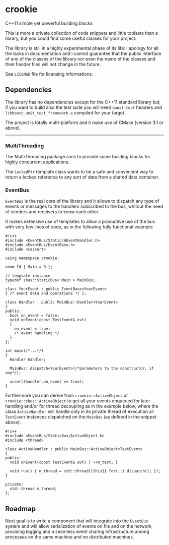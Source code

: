 # crookie #

C++11 simple yet powerful building blocks

This is more a private collection of code snippets and little toolsets than a library, but you could find some useful classes for your project.

The library is still in a highly experimental phase of its life: I apology for all the lacks in documentation and I cannot guarantee that the public interface of any of the classes of the library nor even the name of the classes and their header files will not change in the future.

See `LICENSE` file for licensing informations.

## Dependencies ##

The library has no dependencies except for the C++11 standard library but, if you want to build also the test suite you will need `boost-test` headers and `libboost_unit_test_framework.a` compiled for your target.

The project is totally multi-platform and it make use of CMake (version 3.1 or above).

* * *

### MultiThreading ###

The MultiThreading package aims to provide some building blocks for highly concurrent applications. 

The `LockedPtr` template class wants to be a safe and convenient way to return a locked reference to any sort of data from a shared data container.

### EventBus ###

`EventBus` is the real core of the library and it allows to dispatch any type of events or messages to the handlers subscribed to the bus, whitout the need of senders and receivers to know each other.

It makes extensive use of templates to allow a productive use of the bus with very few lines of code, as in the following fully functional example:


```
#!c++
#include <EventBus/Static/AEventHandler.h>
#include <EventBus/EventBase.h>
#include <cassert>

using namespace crookie;

enum Id { Main = 0 };

// template instance
typedef sbus::StaticBus< Main > MainBus;

class YourEvent : public EventBase<YourEvent> 
{ /* event data and operations */ };

class Handler : public MainBus::Handler<YourEvent>
{
public:
  bool on_event = false;
  void onEvent(const TestEvent& evt)
  { 
    on_event = true;
    /* event handling */ 
  }
};

int main(/*...*/)
{
  Handler handler;

  MainBus::dispatch<YourEvent>(/*parameters to the constructor, if any*/);

  assert(handler.on_event == true);
}

```

Furthermore you can derive from `crookie::ActiveObject` or `crookie::sbus::ActiveObject` to get all your events enqueued for later handling and/or for thread decoupling as in the example below, where the class `ActiveHandler` will handle only in its private thread of execution all `TestEvent` instances dispatched on the `MainBus` (as defined in the snippet above):


```
#!c++
#include <EventBus/StaticBus/ActiveObject.h>
#include <thread>

class ActiveHandler : public MainBus::ActiveObject<TestEvent>
{
public: 
  void onEvent(const TestEvent& evt) { ++m_test; }
  
  void run() { m_thread = std::thread([this]{ for(;;) dispatch(); }); }  
  
private:
  std::thread m_thread;
};

```

## Roadmap ##

Next goal is to write a component that will integrate into the `EventBus` system and will allow serialization of events on file and on the network, providing logging and a seamless event sharing infrastructure among processes on the same machine and on distributed machines.
